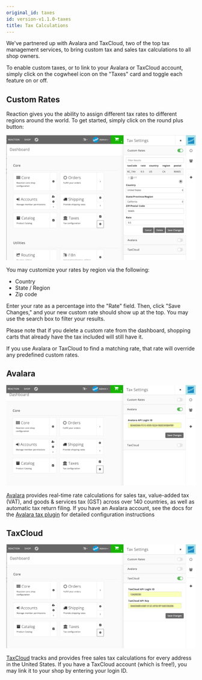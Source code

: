 ```yaml
---
original_id: taxes
id: version-v1.1.0-taxes
title: Tax Calculations
---
```

    
We've partnered up with Avalara and TaxCloud, two of the top tax management services, to bring custom tax and sales tax calculations to all shop owners.

To enable custom taxes, or to link to your Avalara or TaxCloud account, simply click on the cogwheel icon on the "Taxes" card and toggle each feature on or off.

## Custom Rates

Reaction gives you the ability to assign different tax rates to different regions around the world. To get started, simply click on the round plus button:

![](/assets/admin-dashboard-taxes.png "Custom Tax Rate Configuration")

You may customize your rates by region via the following:

- Country
- State / Region
- Zip code

Enter your rate as a percentage into the "Rate" field. Then, click "Save Changes," and your new custom rate should show up at the top. You may use the search box to filter your results.

Please note that if you delete a custom rate from the dashboard, shopping carts that already have the tax included will still have it.

If you use Avalara or TaxCloud to find a matching rate, that rate will override any predefined custom rates.

## Avalara

![](/assets/admin-dashboard-taxes-avalara.png "Avalara Configuration")

[Avalara](https://www.avalara.com/) provides real-time rate calculations for sales tax, value-added tax (VAT),
and goods & services tax (GST) across over 140 countries, as well as automatic tax return filing.
If you have an Avalara account, see the docs for the [Avalara tax plugin](taxes-packages-avalara.md) for detailed configuration instructions

## TaxCloud

![](/assets/admin-dashboard-taxes-taxcloud.png "TaxCloud Configuration")

[TaxCloud](https://taxcloud.net/) tracks and provides free sales tax calculations for every address in the United States.
If you have a TaxCloud account (which is free!), you may link it to your shop by entering your login ID.
